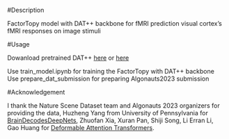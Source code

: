 #Description

FactorTopy model with DAT++ backbone for fMRI prediction visual cortex’s fMRI responses on image stimuli

#Usage

Dowanload pretrained DAT++ [here](https://1drv.ms/u/s!ApI0vb6wPqmtgroNdQXStfHGPbzkpw?e=fWJT5O) or [here](https://1drv.ms/u/s!ApI0vb6wPqmtgroVYhIIowSbZOFXFw?e=uNShfl)

Use train_model.ipynb for training the FactorTopy with DAT++ backbone
Use prepare_dat_submission for preparing Algonauts2023 submission

#Acknowledgement

I thank
the Nature Scene Dataset team and Algonauts 2023 organizers for providing the data,
Huzheng Yang from University of Pennsylvania for [BrainDecodesDeepNets](https://github.com/huzeyann/BrainDecodesDeepNets),
Zhuofan Xia, Xuran Pan, Shiji Song, Li Erran Li, Gao Huang for [Deformable Attention Transformers](https://github.com/LeapLabTHU/DAT).


